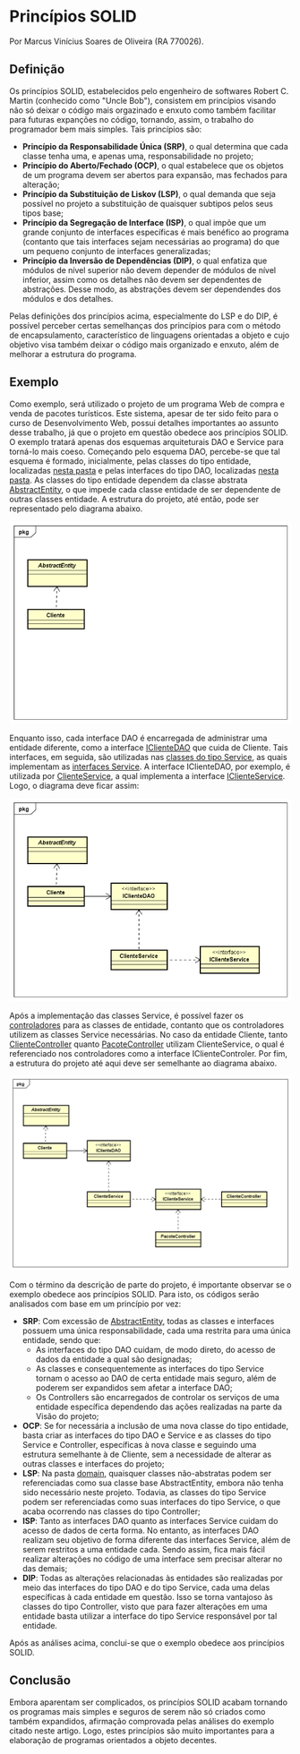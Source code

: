 # Princípios SOLID
Por Marcus Vinícius Soares de Oliveira (RA 770026).

## Definição

Os princípios SOLID, estabelecidos pelo engenheiro de softwares Robert C. Martin (conhecido como "Uncle Bob"), consistem em princípios visando não só deixar o código mais orgazinado e enxuto como também facilitar para futuras expanções no código, tornando, assim, o trabalho do programador bem mais simples. Tais princípios são:

- **Princípio da Responsabilidade Única (SRP)**, o qual determina que cada classe tenha uma, e apenas uma, responsabilidade no projeto;
- **Princípio do Aberto/Fechado (OCP)**, o qual estabelece que os objetos de um programa devem ser abertos para expansão, mas fechados para alteração;
- **Princípio da Substituição de Liskov (LSP)**, o qual demanda que seja possível no projeto a substituição de quaisquer subtipos pelos seus tipos base;
- **Princípio da Segregação de Interface (ISP)**, o qual impõe que um grande conjunto de interfaces específicas é mais benéfico ao programa (contanto que tais interfaces sejam necessárias ao programa) do que um pequeno conjunto de interfaces generalizadas;
- **Princípio da Inversão de Dependências (DIP)**, o qual enfatiza que módulos de nível superior não devem depender de módulos de nível inferior, assim como os detalhes não devem ser dependentes de abstrações. Desse modo, as abstrações devem ser dependendes dos módulos e dos detalhes.

Pelas definições dos princípios acima, especialmente do LSP e do DIP, é possível perceber certas semelhanças dos princípios para com o método de encapsulamento, característico de linguagens orientadas a objeto e cujo objetivo visa também deixar o código mais organizado e enxuto, além de melhorar a estrutura do programa.

## Exemplo

Como exemplo, será utilizado o projeto de um programa Web de compra e venda de pacotes turísticos. Este sistema, apesar de ter sido feito para o curso de Desenvolvimento Web, possui detalhes importantes ao assunto desse trabalho, já que o projeto em questão obedece aos princípios SOLID. O exemplo tratará apenas dos esquemas arquiteturais DAO e Service para torná-lo mais coeso.
Começando pelo esquema DAO, percebe-se que tal esquema é formado, inicialmente, pelas classes do tipo entidade, localizadas [nesta pasta](https://github.com/HotdogcNutela/Trabalho_POOa_4/tree/main/PacotesTuristicos/src/main/java/br/ufscar/dc/dsw/domain) e pelas interfaces do tipo DAO, localizadas [nesta pasta](https://github.com/HotdogcNutela/Trabalho_POOa_4/tree/main/PacotesTuristicos/src/main/java/br/ufscar/dc/dsw/dao). As classes do tipo entidade dependem da classe abstrata [AbstractEntity](https://github.com/HotdogcNutela/Trabalho_POOa_4/tree/main/PacotesTuristicos/src/main/java/br/ufscar/dc/dsw/domain), o que impede cada classe entidade de ser dependente de outras classes entidade. A estrutura do projeto, até então, pode ser representado pelo diagrama abaixo.

![Diagrama1](https://github.com/HotdogcNutela/Trabalho_POOa_4/blob/main/Esquema%20DAO_2.png)

Enquanto isso, cada interface DAO é encarregada de administrar uma entidade diferente, como a interface [IClienteDAO](https://github.com/HotdogcNutela/Trabalho_POOa_4/blob/main/PacotesTuristicos/src/main/java/br/ufscar/dc/dsw/dao/IClienteDAO.java) que cuida de Cliente. Tais interfaces, em seguida, são utilizadas nas [classes do tipo Service](https://github.com/HotdogcNutela/Trabalho_POOa_4/tree/main/PacotesTuristicos/src/main/java/br/ufscar/dc/dsw/service/impl), as quais implementam as [interfaces Service](https://github.com/HotdogcNutela/Trabalho_POOa_4/tree/main/PacotesTuristicos/src/main/java/br/ufscar/dc/dsw/service/spec). A interface IClienteDAO, por exemplo, é utilizada por [ClienteService](https://github.com/HotdogcNutela/Trabalho_POOa_4/blob/main/PacotesTuristicos/src/main/java/br/ufscar/dc/dsw/service/impl/ClienteService.java), a qual implementa a interface [IClienteService](https://github.com/HotdogcNutela/Trabalho_POOa_4/blob/main/PacotesTuristicos/src/main/java/br/ufscar/dc/dsw/service/spec/IClienteService.java). Logo, o diagrama deve ficar assim:

![Diagrama2](https://github.com/HotdogcNutela/Trabalho_POOa_4/blob/main/Esquema%20DAO.png)

Após a implementação das classes Service, é possível fazer os [controladores](https://github.com/HotdogcNutela/Trabalho_POOa_4/tree/main/PacotesTuristicos/src/main/java/br/ufscar/dc/dsw/controller) para as classes de entidade, contanto que os controladores utilizem as classes Service necessárias. No caso da entidade Cliente, tanto [ClienteController](https://github.com/HotdogcNutela/Trabalho_POOa_4/blob/main/PacotesTuristicos/src/main/java/br/ufscar/dc/dsw/controller/ClienteController.java) quanto [PacoteController](https://github.com/HotdogcNutela/Trabalho_POOa_4/blob/main/PacotesTuristicos/src/main/java/br/ufscar/dc/dsw/controller/PacoteController.java) utilizam ClienteService, o qual é referenciado nos controladores como a interface IClienteControler. Por fim, a estrutura do projeto até aqui deve ser semelhante ao diagrama abaixo.

![Diagrama3](https://github.com/HotdogcNutela/Trabalho_POOa_4/blob/main/Esquema%20DAO_3.png)

Com o término da descrição de parte do projeto, é importante observar se o exemplo obedece aos princípios SOLID. Para isto, os códigos serão analisados com base em um princípio por vez:

- **SRP**: Com excessão de [AbstractEntity](https://github.com/HotdogcNutela/Trabalho_POOa_4/tree/main/PacotesTuristicos/src/main/java/br/ufscar/dc/dsw/domain), todas as classes e interfaces possuem uma única responsabilidade, cada uma restrita para uma única entidade, sendo que:
  - As interfaces do tipo DAO cuidam, de modo direto, do acesso de dados da entidade a qual são designadas;
  - As classes e consequentemente as interfaces do tipo Service tornam o acesso ao DAO de certa entidade mais seguro, além de poderem ser expandidos sem afetar a interface DAO;
  - Os Controllers são encarregados de controlar os serviços de uma entidade específica dependendo das ações realizadas na parte da Visão do projeto;
- **OCP**: Se for necessária a inclusão de uma nova classe do tipo entidade, basta criar as interfaces do tipo DAO e Service e as classes do tipo Service e Controller, específicas à nova classe e seguindo uma estrutura semelhante à de Cliente, sem a necessidade de alterar as outras classes e interfaces do projeto;
- **LSP**: Na pasta [domain](https://github.com/HotdogcNutela/Trabalho_POOa_4/tree/main/PacotesTuristicos/src/main/java/br/ufscar/dc/dsw/domain), quaisquer classes não-abstratas podem ser referenciadas como sua classe base AbstractEntity, embora não tenha sido necessário neste projeto. Todavia, as classes do tipo Service podem ser referenciadas como suas interfaces do tipo Service, o que acaba ocorrendo nas classes do tipo Controller;
- **ISP**: Tanto as interfaces DAO quanto as interfaces Service cuidam do acesso de dados de certa forma. No entanto, as interfaces DAO realizam seu objetivo de forma diferente das interfaces Service, além de serem restritos a uma entidade cada. Sendo assim, fica mais fácil realizar alterações no código de uma interface sem precisar alterar no das demais;
- **DIP**: Todas as alterações relacionadas às entidades são realizadas por meio das interfaces do tipo DAO e do tipo Service, cada uma delas específicas à cada entidade em questão. Isso se torna vantajoso às classes do tipo Controller, visto que para fazer alterações em uma entidade basta utilizar a interface do tipo Service responsável por tal entidade.

Após as análises acima, conclui-se que o exemplo obedece aos princípios SOLID.

## Conclusão

Embora aparentam ser complicados, os princípios SOLID acabam tornando os programas mais simples e seguros de serem não só criados como também expandidos, afirmação comprovada pelas análises do exemplo citado neste artigo. Logo, estes princípios são muito importantes para a elaboração de programas orientados a objeto decentes.


